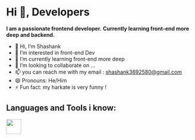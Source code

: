 # Hi 👋, Developers  
**I am a passionate frontend developer.** 
**Currently learning front-end more deep and backend.** 

- 👋 Hi, I’m Shashank
- 👀 I’m interested in front-end Dev
- 🌱 I’m currently learning front-end more deep
- 💞️ I’m looking to collaborate on ...
- 📫 you can reach me with my email : shashank3692580@gmail.com
- 😄 Pronouns: He/Him
- ⚡ Fun fact: my harkate is very funny !

## Languages and Tools i know: 
<img src="https://cdn.jsdelivr.net/gh/devicons/devicon/icons/html5/html5-original.svg" height="40" width="40" />

<!---
toofani627/toofani627 is a ✨ special ✨ repository because its `README.md` (this file) appears on your GitHub profile.
You can click the Preview link to take a look at your changes.
--->
